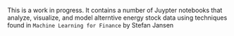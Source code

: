 This is a work in progress. It contains a number of Juypter notebooks that analyze, visualize, and model alterntive energy stock data using techniques found in 
`Machine Learning for Finance` by Stefan Jansen 
